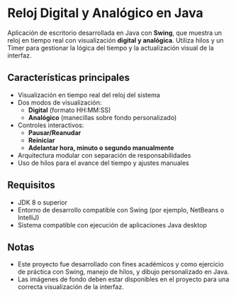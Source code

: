 # Reloj Digital y Analógico en Java

Aplicación de escritorio desarrollada en Java con **Swing**, que muestra un reloj en tiempo real con visualización **digital y analógica**. Utiliza hilos y un Timer para gestionar la lógica del tiempo y la actualización visual de la interfaz.

## Características principales

- Visualización en tiempo real del reloj del sistema
- Dos modos de visualización:
  - **Digital** (formato HH:MM:SS)
  - **Analógico** (manecillas sobre fondo personalizado)
- Controles interactivos:
  - **Pausar/Reanudar**
  - **Reiniciar**
  - **Adelantar hora, minuto o segundo manualmente**
- Arquitectura modular con separación de responsabilidades
- Uso de hilos para el avance del tiempo y ajustes manuales

## Requisitos

- JDK 8 o superior
- Entorno de desarrollo compatible con Swing (por ejemplo, NetBeans o IntelliJ)
- Sistema compatible con ejecución de aplicaciones Java desktop

## Notas

- Este proyecto fue desarrollado con fines académicos y como ejercicio de práctica con Swing, manejo de hilos, y dibujo personalizado en Java.
- Las imágenes de fondo deben estar disponibles en el proyecto para una correcta visualización de la interfaz.
